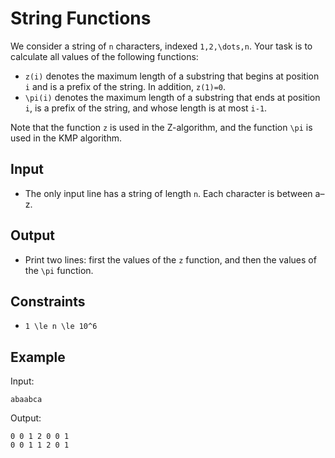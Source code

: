 # String Functions 

We consider a string of ```n``` characters, indexed ```1,2,\dots,n```. Your task is to calculate all values of the following functions:

- ```z(i)``` denotes the maximum length of a substring that begins at position ```i``` and is a prefix of the string. In addition, ```z(1)=0```.
- ```\pi(i)``` denotes the maximum length of a substring that ends at position ```i```, is a prefix of the string, and whose length is at most ```i-1```.

Note that the function ```z``` is used in the Z-algorithm, and the function ```\pi``` is used in the KMP algorithm.
## Input
- The only input line has a string of length ```n```. Each character is between a–z.
## Output
- Print two lines: first the values of the ```z``` function, and then the values of the ```\pi``` function.
## Constraints

- ```1 \le n \le 10^6```

## Example
Input:
```
abaabca
```

Output:
```
0 0 1 2 0 0 1
0 0 1 1 2 0 1
```
